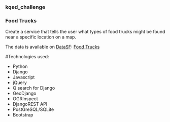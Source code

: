 ### kqed_challenge

### Food Trucks

Create a service that tells the user what types of food trucks might be found
near a specific location on a map.

The data is available on [DataSF](http://www.datasf.org/): [Food
Trucks](https://data.sfgov.org/Permitting/Mobile-Food-Facility-Permit/rqzj-sfat)

#Technologies used:

* Python
* Django
* Javascript
* jQuery
* Q search for Django
* GeoDjango
* OGRInspect
* DjangoREST API
* PostGreSQL/SQLite
* Bootstrap